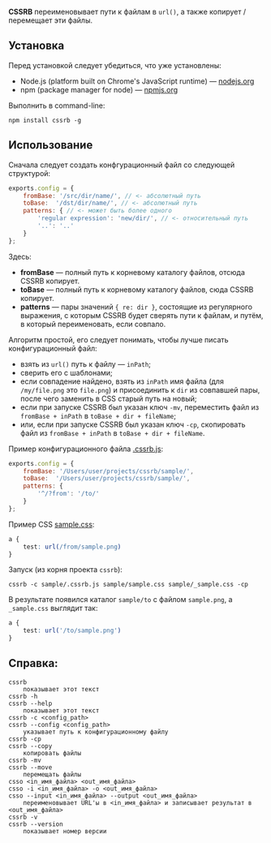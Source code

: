 **CSSRB** переименовывает пути к файлам в `url()`, а также копирует / перемещает эти файлы.

## Установка

Перед установкой следует убедиться, что уже установлены:

 * Node.js (platform built on Chrome's JavaScript runtime) — [nodejs.org](http://nodejs.org)
 * npm (package manager for node) — [npmjs.org](http://npmjs.org/)

Выполнить в command-line:

    npm install cssrb -g

## Использование

Сначала следует создать конфгурационный файл со следующей структурой: 

```js
exports.config = {
    fromBase: '/src/dir/name/', // <- абсолютный путь
    toBase:  '/dst/dir/name/', // <- абсолютный путь
    patterns: { // <- может быть более одного
        'regular expression': 'new/dir/', // <- относительный путь
        '..': '..'
    }
};
```

Здесь:
 * **fromBase** — полный путь к корневому каталогу файлов, отсюда CSSRB копирует.
 * **toBase** — полный путь к корневому каталогу файлов, сюда CSSRB копирует.
 * **patterns** — пары значений `{ re: dir }`, состоящие из регулярного выражения, с которым CSSRB будет сверять пути к файлам, и путём, в который переименовать, если совпало.

Алгоритм простой, его следует понимать, чтобы лучше писать конфигурационный файл:
 * взять из `url()` путь к файлу — `inPath`;
 * сверить его с шаблонами;
 * если совпадение найдено, взять из `inPath` имя файла (для `/my/file.png` это `file.png`) и присоединить к `dir` из совпавшей пары, после чего заменить в CSS старый путь на новый;
 * если при запуске CSSRB был указан ключ `-mv`, переместить файл из `fromBase + inPath` в `toBase + dir + fileName`;
 * или, если при запуске CSSRB был указан ключ `-cp`, скопировать файл из `fromBase + inPath` в `toBase + dir + fileName`.

Пример конфигурационного файла [.cssrb.js](https://github.com/afelix/cssrb/blob/master/sample/.cssrb.js):

```js
exports.config = {
    fromBase: '/Users/user/projects/cssrb/sample/',
    toBase:  '/Users/user/projects/cssrb/sample/',
    patterns: {
        '^/?from': '/to/'
    }
};
```

Пример CSS [sample.css](https://github.com/afelix/cssrb/blob/master/sample/sample.css):

```css
a {
    test: url(/from/sample.png)
}
```

Запуск (из корня проекта `cssrb`):

    cssrb -c sample/.cssrb.js sample/sample.css sample/_sample.css -cp

В результате появился каталог `sample/to` с файлом `sample.png`, а `_sample.css` выглядит так:

```css
a {
    test: url('/to/sample.png')
}
```

## Справка:

    cssrb
        показывает этот текст
    cssrb -h
    cssrb --help
        показывает этот текст
    cssrb -c <config_path>
    cssrb --config <config_path>
        указывает путь к конфигурационному файлу
    cssrb -cp
    cssrb --copy
        копировать файлы
    cssrb -mv
    cssrb --move
        перемещать файлы
    csso <in_имя_файла> <out_имя_файла>
    csso -i <in_имя_файла> -o <out_имя_файла>
    csso --input <in_имя_файла> --output <out_имя_файла>
        переименовывает URL'ы в <in_имя_файла> и записывает результат в <out_имя_файла>
    cssrb -v
    cssrb --version
        показывает номер версии

